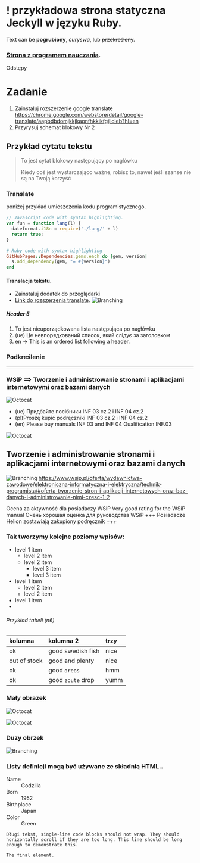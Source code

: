 # ! przykładowa strona statyczna Jeckyll w języku Ruby.

Text can be **pogrubiony**, _curyswa_, lub ~~przekreślony~~.

### [Strona z programem nauczania](./another-page.html).
Odstępy

# Zadanie
1. Zainstaluj rozszerzenie google translate https://chrome.google.com/webstore/detail/google-translate/aapbdbdomjkkjkaonfhkkikfgjllcleb?hl=en
2. Przyrysuj schemat blokowy Nr 2

## Przykład cytatu tekstu

> To jest cytat blokowy następujący po nagłówku
>
> Kiedy coś jest wystarczająco ważne, robisz to, nawet jeśli szanse nie są na Twoją korzyść

### Translate
poniżej przykład umieszczenia kodu programistycznego.

```js
// Javascript code with syntax highlighting.
var fun = function lang(l) {
  dateformat.i18n = require('./lang/' + l)
  return true;
}
```

```ruby
# Ruby code with syntax highlighting
GitHubPages::Dependencies.gems.each do |gem, version|
  s.add_dependency(gem, "= #{version}")
end
```
#### Translacja tekstu.

*   Zainstaluj dodatek do przeglądarki 
*   [Link do rozszerzenia translate](https://chrome.google.com/webstore/detail/google-translate/aapbdbdomjkkjkaonfhkkikfgjllcleb).
![Branching](https://farm66.staticflickr.com/65535/52360018706_c98cc782a5_b.jpg)

##### Header 5

1. To jest nieuporządkowana lista następująca po nagłówku
2. (ue) Це невпорядкований список, який слідує за заголовком
3. en -> This is an ordered list following a header.

### Podkreślenie

* * *

### WSiP ==> Tworzenie i administrowanie stronami i aplikacjami internetowymi oraz bazami danych


![Octocat](https://www.wsip.pl/upload/2020/04/1613I5_okladka_.png)
* (ue) Придбайте посібники INF 03 cz.2 і INF 04 cz.2
* (pl)Proszę kupić podręczniki INF 03 cz.2 i INF 04 cz.2 
* (en) Please buy manuals INF 03 and INF 04 Qualification INF.03

![Octocat](https://www.wsip.pl/upload/2020/04/1613K7.jpg)

## Tworzenie i administrowanie stronami i aplikacjami internetowymi oraz bazami danych
![Branching](https://www.wsip.pl/oferta/wydawnictwa-zawodowe/elektroniczna-informatyczna-i-elektryczna/technik-programista/#oferta-tworzenie-stron-i-aplikacji-internetowych-oraz-baz-danych-i-administrowanie-nimi-czesc-1-2)
https://www.wsip.pl/oferta/wydawnictwa-zawodowe/elektroniczna-informatyczna-i-elektryczna/technik-programista/#oferta-tworzenie-stron-i-aplikacji-internetowych-oraz-baz-danych-i-administrowanie-nimi-czesc-1-2

Ocena za aktywność dla posiadaczy WSiP 
Very good rating for the WSiP manual 
Очень хорошая оценка для руководства WSiP 
+++ Posiadacze Helion zostawiają zakupiony podręcznik +++

### Tak tworzymy kolejne poziomy wpisów:

- level 1 item
  - level 2 item
  - level 2 item
    - level 3 item
    - level 3 item
- level 1 item
  - level 2 item
  - level 2 item
- level 1 item
- 
###### Przykład tabeli (n6)

| kolumna       | kolumna 2          | trzy |
|:-------------|:------------------|:------|
| ok           | good swedish fish | nice  |
| out of stock | good and plenty   | nice  |
| ok           | good `oreos`      | hmm   |
| ok           | good `zoute` drop | yumm  |

### Mały obrazek
![Octocat](https://github.githubassets.com/images/icons/emoji/octocat.png)

![Octocat](https://t3.ftcdn.net/jpg/04/89/09/68/360_F_489096830_Re7sJlmmVKcpyuzrW7QwEbIQfxgm8QMc.jpg)

### Duzy obrzek
![Branching](https://farm66.staticflickr.com/65535/52359137062_14e434a18e_b.jpg)

### Listy definicji mogą być używane ze składnią HTML..

<dl>
<dt>Name</dt>
<dd>Godzilla</dd>
<dt>Born</dt>
<dd>1952</dd>
<dt>Birthplace</dt>
<dd>Japan</dd>
<dt>Color</dt>
<dd>Green</dd>
</dl>

```
Długi tekst, single-line code blocks should not wrap. They should horizontally scroll if they are too long. This line should be long enough to demonstrate this.
```

```
The final element.
```
